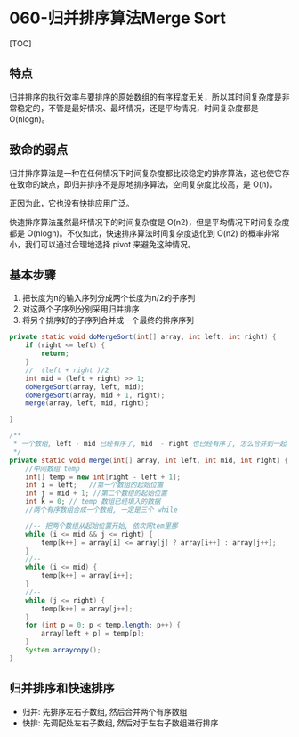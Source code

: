 # 060-归并排序算法Merge Sort

[TOC]

## 特点

归并排序的执行效率与要排序的原始数组的有序程度无关，所以其时间复杂度是非常稳定的，不管是最好情况、最坏情况，还是平均情况，时间复杂度都是 O(nlogn)。

## 致命的弱点

归并排序算法是一种在任何情况下时间复杂度都比较稳定的排序算法，这也使它存在致命的缺点，即归并排序不是原地排序算法，空间复杂度比较高，是 O(n)。

正因为此，它也没有快排应用广泛。

快速排序算法虽然最坏情况下的时间复杂度是 O(n2)，但是平均情况下时间复杂度都是 O(nlogn)。不仅如此，快速排序算法时间复杂度退化到 O(n2) 的概率非常小，我们可以通过合理地选择 pivot 来避免这种情况。

## 基本步骤

1. 把长度为n的输入序列分成两个长度为n/2的子序列
2. 对这两个子序列分别采用归并排序
3. 将另个排序好的子序列合并成一个最终的排序序列

```java
private static void doMergeSort(int[] array, int left, int right) {
    if (right <= left) {
        return;
    }
    //  (left + right )/2
    int mid = (left + right) >> 1;
    doMergeSort(array, left, mid);
    doMergeSort(array, mid + 1, right);
    merge(array, left, mid, right);

}

/**
 * 一个数组, left - mid 已经有序了, mid  - right 也已经有序了, 怎么合并到一起
 */
private static void merge(int[] array, int left, int mid, int right) {
    //中间数组 temp
    int[] temp = new int[right - left + 1];
    int i = left;   //第一个数组的起始位置
    int j = mid + 1; //第二个数组的起始位置
    int k = 0; // temp 数组已经填入的数据
    //两个有序数组合成一个数组, 一定是三个 while

    //-- 把两个数组从起始位置开始, 依次网tem里挪
    while (i <= mid && j <= right) {
        temp[k++] = array[i] <= array[j] ? array[i++] : array[j++];
    }
    //--
    while (i <= mid) {
        temp[k++] = array[i++];
    }
    //--
    while (j <= right) {
        temp[k++] = array[j++];
    }
    for (int p = 0; p < temp.length; p++) {
        array[left + p] = temp[p];
    }
    System.arraycopy();
}
```

## 归并排序和快速排序

- 归并: 先排序左右子数组, 然后合并两个有序数组
- 快排: 先调配处左右子数组, 然后对于左右子数组进行排序